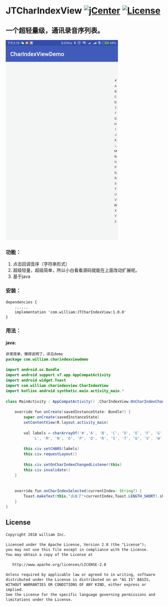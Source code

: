 # JTCharIndexView [![jCenter](https://img.shields.io/badge/jCenter-1.1.0-green.svg)](https://bintray.com/william198824/maven/JTCharIndexView/_latestVersion)  [![License](https://img.shields.io/badge/License-Apache--2.0%20-blue.svg)](./LICENSE)


## 一个超轻量级，通讯录音序列表。

![image](JTCharIndexView.gif)
### 功能：

1. 点击回调音序（字符串形式）
2. 超级轻量，超级简单，所以小白看看源码就能在上面改动扩展呢。
3. 基于java

### 安装：
```
dependencies {
    ......
    implementation 'com.william:JTCharIndexView:1.0.0'
}
```
### 用法：
#### java:
```java
非常简单，懒得说明了，详见demo
package com.william.charindexviewdemo

import android.os.Bundle
import android.support.v7.app.AppCompatActivity
import android.widget.Toast
import com.william.charindexview.CharIndexView
import kotlinx.android.synthetic.main.activity_main.*

class MainActivity : AppCompatActivity() ,CharIndexView.OnCharIndexChangedListener{

    override fun onCreate(savedInstanceState: Bundle?) {
        super.onCreate(savedInstanceState)
        setContentView(R.layout.activity_main)

        val labels = charArrayOf('#','A', 'B', 'C', 'D', 'E', 'F', 'G', 'H', 'I', 'J', 'K',
            'L', 'M', 'N', 'O', 'P', 'Q', 'R', 'S', 'T', 'U', 'V', 'W', 'X', 'Y', 'Z')

        this.civ.setCHARS(labels)
        this.civ.requestLayout()

        this.civ.setOnCharIndexChangedListener(this)
        this.civ.invalidate()
    }


    override fun onCharIndexSelected(currentIndex: String?) {
        Toast.makeText(this,"点击了"+currentIndex,Toast.LENGTH_SHORT).show()
    }
}
```
## License

    Copyright 2018 william Inc.

    Licensed under the Apache License, Version 2.0 (the "License");
    you may not use this file except in compliance with the License.
    You may obtain a copy of the License at

       http://www.apache.org/licenses/LICENSE-2.0

    Unless required by applicable law or agreed to in writing, software
    distributed under the License is distributed on an "AS IS" BASIS,
    WITHOUT WARRANTIES OR CONDITIONS OF ANY KIND, either express or implied.
    See the License for the specific language governing permissions and
    limitations under the License.
